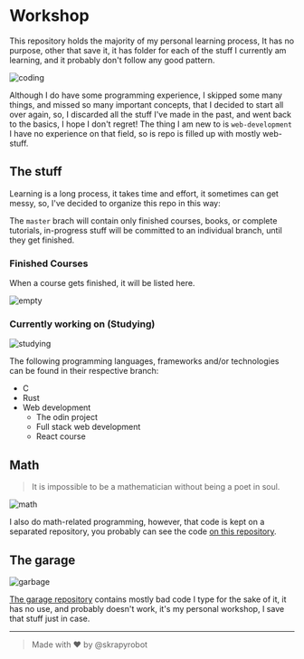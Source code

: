 # Workshop

This repository holds the majority of my personal learning process, It has no purpose, other that save it, it has folder for each of the stuff I currently am learning, and it probably don't follow any good pattern.

![coding](https://media3.giphy.com/media/v1.Y2lkPTc5MGI3NjExeGg3aXI3aHptZ2xhOG91aTF5bG1kNzR3YXloNHhoM3h3bzBmMmd4eiZlcD12MV9pbnRlcm5hbF9naWZfYnlfaWQmY3Q9Zw/Ws6T5PN7wHv3cY8xy8/giphy.gif)

Although I do have some programming experience, I skipped some many things, and missed so many important concepts, that I decided to start all over again, so, I discarded all the stuff I've made in the past, and went back to the basics, I hope I don't regret! The thing I am new to is `web-development` I have no experience on that field, so is repo is filled up with mostly web-stuff.

## The stuff

Learning is a long process, it takes time and effort, it sometimes can get messy, so, I've decided to organize this repo in this way:

The `master` brach will contain only finished courses, books, or complete tutorials, in-progress stuff will be committed to an individual branch, until they get finished.

### Finished Courses

When a course gets finished, it will be listed here.

![empty](https://media3.giphy.com/media/v1.Y2lkPTc5MGI3NjExczlxZjZqNHF2YzByOHdib2F4ZGFneWp1dHprd3J2djhrbmxyNXl0aSZlcD12MV9pbnRlcm5hbF9naWZfYnlfaWQmY3Q9Zw/j6aoUHK5YiJEc/giphy.gif)

### Currently working on (Studying)

![studying](https://media1.giphy.com/media/v1.Y2lkPTc5MGI3NjExbzRyd2tmNjg2NWtodHFxcjU2cnhwdjdhcXgyZXJuOGpzcHQwMW11dyZlcD12MV9pbnRlcm5hbF9naWZfYnlfaWQmY3Q9Zw/o0vwzuFwCGAFO/giphy.gif)

The following programming languages, frameworks and/or technologies can be found in their respective branch:

- C
- Rust
- Web development
  - The odin project
  - Full stack web development
  - React course

## Math

> It is impossible to be a mathematician without being a poet in soul.

![math](https://media.giphy.com/media/v1.Y2lkPTc5MGI3NjExb3FlbXV1ZzdyYXhmdDM0NWk2enZzcmN3dXRvbXVvZDMweHh1eGRzbCZlcD12MV9naWZzX3NlYXJjaCZjdD1n/VP2F9tqaCmUarK7GrU/giphy.gif)

I also do math-related programming, however, that code is kept on a separated repository, you probably can see the code [on this repository](https://github.com/skrapyrobot/mathness).

## The garage

![garbage](https://media2.giphy.com/media/v1.Y2lkPTc5MGI3NjExYjcxaHZjcnZqYzBkeWwwemtqamIzYjNnMncxdWExOTYzNTR1YXhrcSZlcD12MV9pbnRlcm5hbF9naWZfYnlfaWQmY3Q9Zw/CQa4oWrDB1qec/giphy.gif)

[The garage repository](https://github.com/skrapyrobot/garage) contains mostly bad code I type for the sake of it, it has no use, and probably doesn't work, it's my personal workshop, I save that stuff just in case.

---

> Made with ❤️ by @skrapyrobot
